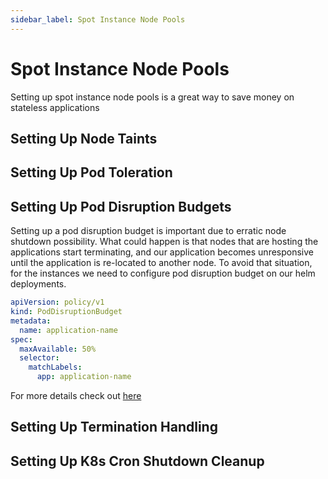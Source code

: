 ```yaml
---
sidebar_label: Spot Instance Node Pools
---
```

# Spot Instance Node Pools

Setting up spot instance node pools is a great way to save money on stateless applications

## Setting Up Node Taints

## Setting Up Pod Toleration

## Setting Up Pod Disruption Budgets

Setting up a pod disruption budget is important due to erratic node shutdown possibility.
What could happen is that nodes that are hosting the applications start terminating, and our application becomes 
unresponsive until the application is re-located to another node.
To avoid that situation, for the instances we need to configure pod disruption budget on our helm deployments.

```yaml
apiVersion: policy/v1
kind: PodDisruptionBudget
metadata:
  name: application-name
spec:
  maxAvailable: 50%
  selector:
    matchLabels:
      app: application-name

```

For more details check out [here](https://kubernetes.io/docs/tasks/run-application/configure-pdb/)
## Setting Up Termination Handling

## Setting Up K8s Cron Shutdown Cleanup

